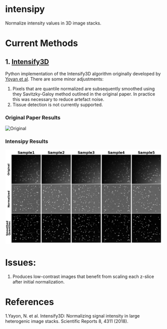 # intensipy
Normalize intensity values in 3D image stacks.

# Current Methods

## 1. [Intensify3D](https://github.com/nadavyayon/Intensify3D)

Python implementation of the Intensify3D algorithm originally developed by [Yoyan et al](https://www.nature.com/articles/s41598-018-22489-1). There are some minor adjustments:

  1. Pixels that are quantile normalized are subsequently smoothed using they Savitzky-Galoy method outlined in the original paper. In practice this was necessary to reduce artefact noise.
  2. Tissue detection is not currently supported.

### Original Paper Results
![Original](https://raw.githubusercontent.com/nadavyayon/Intensify3D/master/Examples/Montage2-01.jpg)

### Intensipy Results
![Artificial Data](images/artificial_results.png)


# Issues:
1. Produces low-contrast images that benefit from scaling each z-slice after initial normalization.

# References

1.Yayon, N. et al. Intensify3D: Normalizing signal intensity in large heterogenic image stacks. Scientific Reports 8, 4311 (2018).
